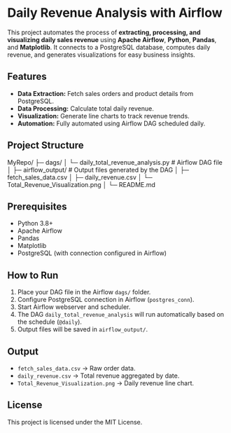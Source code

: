 # Daily Revenue Analysis with Airflow

This project automates the process of **extracting, processing, and visualizing daily sales revenue** using **Apache Airflow**, **Python**, **Pandas**, and **Matplotlib**. It connects to a PostgreSQL database, computes daily revenue, and generates visualizations for easy business insights.

## Features

- **Data Extraction:** Fetch sales orders and product details from PostgreSQL.
- **Data Processing:** Calculate total daily revenue.
- **Visualization:** Generate line charts to track revenue trends.
- **Automation:** Fully automated using Airflow DAG scheduled daily.

## Project Structure
MyRepo/
├─ dags/
│  └─ daily_total_revenue_analysis.py   # Airflow DAG file
│
├─ airflow_output/                      # Output files generated by the DAG
│  ├─ fetch_sales_data.csv
│  ├─ daily_revenue.csv
│  └─ Total_Revenue_Visualization.png
│
└─ README.md


## Prerequisites

- Python 3.8+
- Apache Airflow
- Pandas
- Matplotlib
- PostgreSQL (with connection configured in Airflow)

## How to Run

1. Place your DAG file in the Airflow `dags/` folder.
2. Configure PostgreSQL connection in Airflow (`postgres_conn`).
3. Start Airflow webserver and scheduler.
4. The DAG `daily_total_revenue_analysis` will run automatically based on the schedule (`@daily`).
5. Output files will be saved in `airflow_output/`.

## Output

- `fetch_sales_data.csv` → Raw order data.
- `daily_revenue.csv` → Total revenue aggregated by date.
- `Total_Revenue_Visualization.png` → Daily revenue line chart.

## License

This project is licensed under the MIT License.

